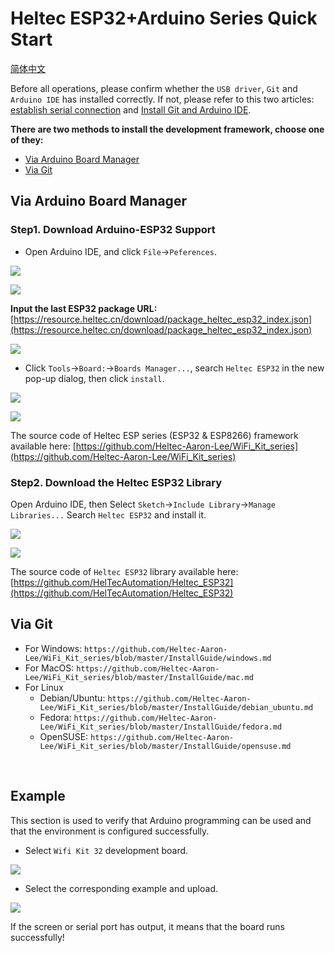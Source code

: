 # Heltec ESP32+Arduino Series Quick Start
[简体中文](https://heltec-automation.readthedocs.io/zh_CN/latest/esp32+arduino/quick_start.html)

Before all operations, please confirm whether the `USB driver`, `Git` and `Arduino IDE` has installed correctly. If not, please refer to this two articles: [establish serial connection](https://heltec-automation-docs.readthedocs.io/en/latest/general/establish_serial_connection.html) and [Install Git and Arduino IDE](https://heltec-automation-docs.readthedocs.io/en/latest/general/how_to_install_git_and_arduino.html).

**There are two methods to install the development framework, choose one of they:**

- [Via Arduino Board Manager](#via-arduino-board-manager)
- [Via Git](#via-git)

## Via Arduino Board Manager

### Step1. Download Arduino-ESP32 Support

- Open Arduino IDE, and click `File`->`Peferences`.

![](img/quick_start/01.png)

![](img/quick_start/02.png)

**Input the last ESP32 package URL:** [https://resource.heltec.cn/download/package_heltec_esp32_index.json](https://resource.heltec.cn/download/package_heltec_esp32_index.json)

![](img/quick_start/03.png)

- Click `Tools`->`Board:`->`Boards Manager...`, search `Heltec ESP32` in the new pop-up dialog, then click `install`.

![](img/quick_start/04.png)

![](img/quick_start/05.png)

The source code of Heltec ESP series (ESP32 & ESP8266) framework available here: [https://github.com/Heltec-Aaron-Lee/WiFi_Kit_series](https://github.com/Heltec-Aaron-Lee/WiFi_Kit_series)

### Step2. Download the Heltec ESP32 Library

Open Arduino IDE, then Select `Sketch`->`Include Library`->`Manage Libraries...`
Search `Heltec ESP32` and install it.

![](img/quick_start/06.png)

![](img/quick_start/07.png)

The source code of `Heltec ESP32` library available here:[https://github.com/HelTecAutomation/Heltec_ESP32](https://github.com/HelTecAutomation/Heltec_ESP32)

## Via Git

- For Windows: `https://github.com/Heltec-Aaron-Lee/WiFi_Kit_series/blob/master/InstallGuide/windows.md`
- For MacOS: `https://github.com/Heltec-Aaron-Lee/WiFi_Kit_series/blob/master/InstallGuide/mac.md`
- For Linux
  - Debian/Ubuntu: `https://github.com/Heltec-Aaron-Lee/WiFi_Kit_series/blob/master/InstallGuide/debian_ubuntu.md`
  - Fedora: `https://github.com/Heltec-Aaron-Lee/WiFi_Kit_series/blob/master/InstallGuide/fedora.md`
  - OpenSUSE: `https://github.com/Heltec-Aaron-Lee/WiFi_Kit_series/blob/master/InstallGuide/opensuse.md`

&nbsp;

## Example

This section is used to verify that Arduino programming can be used and that the environment is configured successfully.

- Select  `Wifi Kit 32`  development board.

![](img/quick_start/08.png)

- Select the corresponding example and upload.

![](img/quick_start/09.png)

If the screen or serial port has output, it means that the board runs successfully!